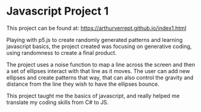 # Javascript Project 1
This project can be found at: https://arthurverrept.github.io/index1.html

Playing with p5.js to create randomly generated patterns and learning javascript basics, the project created was focusing on generative coding, using randomness to create a final product.

The project uses a noise function to map a line across the screen and then a set of ellipses interact with that line as it moves. The user can add new ellipses and create patterns that way, that can also control the gravity and distance from the line they wish to have the ellipses bounce.

This project taught me the basics of javascript, and really helped me translate my coding skills from C# to JS.

